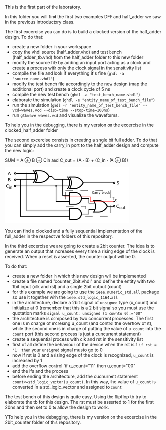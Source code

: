 This is the first part of the laboratory.

In this folder you will find the first two examples DFF and half_adder we saw in the previous introductory class.

The first excercise you can do is to build a clocked version of the half_adder design. To do that:
- create a new folder in your workspace
- copy the vhdl source (half_adder.vhd) and test bench (half_adder_tb.vhd) from the half_adder folder to this new folder
- modify the source file by adding an input port acting as a clock and create a process with only the clock signal in the sensitivity list
- compile the file and look if everything it's fine (`ghdl -a "source_name.vhdl"`)
- modify the test bench file accordingly to the new design (map the additional port) and create a clock cycle of 5 ns
- compile the new test bench (`ghdl -a "test_bench_name.vhdl"`)
- elaborate the simulation (`ghdl -e "entity_name_of_test_bench_file"`)
- run the simulation (`ghdl -r "entity_name_of_test_bench_file" --vcd=waves.vcd --disp-time --stop-time=100ns`)
- run `gtkwave waves.vcd` and visualize the waveforms.

To help you in the debugging, there is my version on the excercise in the clocked_half_adder folder

The second excercise consists in creating a sngle bit full adder. To do that you can simply add the carry_in port to the half_adder design and compute the new logic: 

SUM = A ⊕ B ⊕ Cin and C_out = (A ⋅ B) + (C_in ⋅ (A ⊕ B)) 

![alt text](Full-adder_logic_diagram.svg.png)

You can find a clocked and a fully sequential implementation of the full_adder in the respective folders of this repository.

In the third excercise we are going to create a 2bit counter. The idea is to generate an output that increases every time a rising edge of the clock is received. When a reset is asserted, the counter output will be 0.

To do that:
- create a new folder in which this new design will be implemented
- create a file named "counter_2bit.vhdl" and define the entity with two 1bit input (clk and rst) and a single 2bit output (count)
- for this example we are going to use the `ieee.numeric_std.all` package so use it together with the `ieee.std_logic_1164.all`
- in the architecture, declare a 2bit signal of `unsigned` type (u_count) and initialize at 0 (remember that this is a 2 bit signal so you must use the quotation marks `signal u_count: unsigned (1 downto 0):="00"`
- the architecture is composed by two concurrent processes. The first one is in charge of incresing u_count (and control the overflow of it), while the second one is in charge of putting the value of `u_count` into the `count` port (this second process is just a cuncurrent statement)
- create a sequential process with clk and rst in the sensitivity list
- first of all define the behaviour of the device when the rst is 1 `if rst = '1' then` your `unsigned` signal musto go to 0
- now if rst is 0 and a rising edge of the clock is recognized, `u_count` is increased by 1
- add the overflow control `if u_count="11" then u_count="00"
- end the ifs and the process
- before ending the architecture, add the cucnurrent statement `count<=std_logic_vector(u_count)`. In this way, the value of `u_count` is converted in a std_logic_vector and assigned to `count`

The test bench of this design is quite easy. Using the flipflop tb try to elaborate the tb for this design. The rst must be asserted to 1 for the first 20ns and then set to 0 to allow the design to work.

YTo help you in the debugging, there is my version on the excercise in the 2bit_counter folder of this repository.

